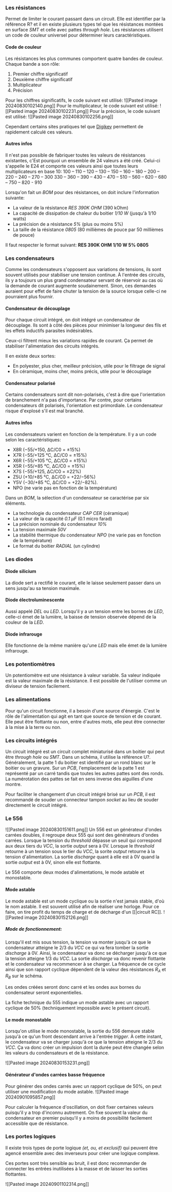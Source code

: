 ### Les résistances

Permet de limiter le courant passant dans un circuit. Elle est identifier par la référence R? et il en existe plusieurs types tel que les résistances montées en surface *SMT* et celle avec pattes *through hole*. Les résistances utilisent un code de couleur universel pour déterminer leurs caractéristiques. 

#### Code de couleur

Les résistances les plus communes comportent quatre bandes de couleur. Chaque bande a son rôle:
1. Premier chiffre significatif
2. Deuxième chiffre significatif
3. Multiplicateur
4. Précision

Pour les chiffres significatifs, le code suivant est utilisé:
![[Pasted image 20240830102140.png]]
Pour le multiplicateur, le code suivant est utilisé:
![[Pasted image 20240830102231.png]]
Pour la précision, le code suivant est utilisé:
![[Pasted image 20240830102256.png]]

Cependant certains sites pratiques tel que [Digikey](https://www.digikey.ca/en/resources/conversion-calculators/conversion-calculator-resistor-color-code) permettent de rapidement calculé ces valeurs.

#### Autres infos
Il n'est pas possible de fabriquer toutes les valeurs de résistances existantes, c'Est pourquoi un ensemble de 24 valeurs a été créé. Celui-ci s'appelle le E24 et comporte ces valeurs ainsi que toutes leurs multiplicateurs en base 10: 100 – 110 – 120 – 130 – 150 – 160 – 180 – 200 – 220 – 240 – 270 – 300 330 – 360 – 390 – 430 – 470 – 510 – 560 – 620 – 680 – 750 – 820 - 910

Lorsqu'on fait un *BOM* pour des résistances, on doit inclure l'information suivante:
- La valeur de la résistance *RES 390K OHM* (390 kOhm)
- La capacité de dissipation de chaleur du boitier *1/10 W* (jusqu'à 1/10 watts)
- La précision de a résistance *5%* (plus ou moins 5%)
- La taille de la résistance *0805* (80 millièmes de pouce par 50 millièmes de pouce)

Il faut respecter le format suivant:
**RES 390K OHM 1/10 W 5% 0805**

### Les condensateurs

Comme les condensateurs s'opposent aux variations de tensions, ils sont souvent utilisés pour stabiliser une tension continue. À l'entrée des circuits, ils y a toujours un plus grand condensateur servant de réservoir au cas où la demande de courant augmente soudainement. Sinon, ces demandes auraient pour effet de faire chuter la tension de la source lorsque celle-ci ne pourraient plus fournir. 

#### Condensateur de découplage
Pour chaque circuit intégré, on doit intégré un condensateur de découplage. Ils sont à côté des pièces pour minimiser la longueur des fils et les effets inductifs parasites indésirables. 

Ceux-ci filtrent mieux les variations rapides de courant. Ça permet de stabiliser l'alimentation des circuits intégrés.

Il en existe deux sortes:
- En polyester, plus cher, meilleur précision, utile pour le filtrage de signal
- En céramique, moins cher, moins précis, utile pour le découplage

#### Condensateur polarisé
Certains condensateurs sont dit non-polarisés, c'est à dire que l'orientation de branchement n'a pas d'importance. Par contre, pour certains condensateurs dit polarisés, l'orientation est primordiale. Le condensateur risque d'explosé s'il est mal branché. 

#### Autres infos

Les condensateurs varient en fonction de la température. Il y a un code selon les caractéristiques:
- X8R (−55/+150, ΔC/C0 = ±15%)
- X7R (−55/+125 °C, ΔC/C0 = ±15%)
- X6R (−55/+105 °C, ΔC/C0 = ±15%)
- X5R (−55/+85 °C, ΔC/C0 = ±15%)
- X7S (−55/+125, ΔC/C0 = ±22%)
- Z5U (+10/+85 °C, ΔC/C0 = +22/−56%)
- Y5V (−30/+85 °C, ΔC/C0 = +22/−82%).
- NPO (ne varie pas en fonction de la température)

Dans un *BOM*, la sélection d'un condensateur se caractérise par six éléments. 
- La technologie du condensateur *CAP CER* (céramique)
- La valeur de la capacité *0.1 µF* (0.1 micro farad)
- La précision nominale du condensateur *10%*
- La tension maximale *50V* 
- La stabilité thermique du condensateur *NPO* (ne varie pas en fonction de la température)
- Le format du boitier *RADIAL* (un cylindre)

### Les diodes
#### Diode silicium
La diode sert a rectifié le courant, elle le laisse seulement passer dans un sens jusqu'au sa tension maximale.

#### Diode électroluminescente
Aussi appelé *DEL* ou *LED*. Lorsqu'il y a un tension entre les bornes de *LED*, celle-ci émet de la lumière, la baisse de tension observée dépend de la couleur de la *LED*.

#### Diode infrarouge
Elle fonctionne de la même manière qu'une *LED* mais elle émet de la lumière infrarouge.
### Les potentiomètres

Un potentiomètre est une résistance à valeur variable. Sa valeur indiquée est la valeur maximale de la résistance. Il est possible de l'utiliser comme un diviseur de tension facilement.

### Les alimentations
Pour qu'un circuit fonctionne, il a besoin d'une source d'énergie. C'est le rôle de l'alimentation qui agit en tant que source de tension et de courant. Elle peut être flottante ou non, entre d'autres mots, elle peut être connecter à la mise à la terre ou non.

### Les circuits intégrés

Un circuit intégré est un circuit complet miniaturisé dans un boitier qui peut être *through hole* ou *SMT*. Dans un schéma, il utilise la référence U?. Généralement, la patte 1 du boitier est identifié par un rond blanc sur le boitier ou un gravure. Sur un *PCB*, l'emplacement de la patte 1 est représenté par un carré tandis que toutes les autres pattes sont des ronds. La numérotation des pattes se fait en sens inverse des aiguilles d'une montre. 

Pour faciliter le changement d'un circuit intégré brisé sur un *PCB*, il est recommandé de souder un connecteur tampon *socket* au lieu de souder directement le circuit intégré.

### Le 556

![[Pasted image 20240830151611.png]]
Un 556 est un générateur d'ondes carrées doubles, il regroupe deux 555 qui sont des générateurs d'ondes carrées. Lorsque la tension du *threshold* dépasse un seuil qui correspond aux deux tiers du *VCC*, la sortie *output* sera à 0V. Lorsque le *threshold* retourne à un tension sous le tier du *VCC*, la sorite *output* retourne à la tension d'alimentation. La sortie *discharge* quant à elle est à 0V quand la sortie *output* est à 0V, sinon elle est flottante.

Le 556 comporte deux modes d'alimentations, le mode astable et monostable.

#### Mode astable

Le mode astable est un mode cyclique ou la sortie n'est jamais stable, d'où le nom astable. Il est souvent utilisé afin de réaliser une horloge. Pour ce faire, on tire profit du temps de charge et de décharge d'un [[|circuit RC]]. 
![[Pasted image 20240830152126.png]]

##### Mode de fonctionnement:
Lorsqu'il est mis sous tension, la tension va monter jusqu'à ce que le condensateur atteigne le 2/3 du *VCC* ce qui va fera tomber la sortie *discharge* à 0V. Ainsi, le condensateur va donc se décharger jusqu'à ce que la tension atteigne 1/3 du *VCC*. La sortie *discharge* va donc revenir flottante et le condensateur va recommencer à se charger. La fréquence de ce cycle ainsi que son rapport cyclique dépendent de la valeur des résistances $R_A$ et $R_B$ sur le schéma.

Les ondes créées seront donc carré et les ondes aux bornes du condensateur seront exponentielles.

La fiche technique du 555 indique un mode astable avec un rapport cyclique de 50% (techniquement impossible avec le présent circuit).

#### Le mode monostable

Lorsqu'on utilise le mode monostable, la sortie du 556 demeure stable jusqu'à ce qu'un front descendant arrive à l'entrée *trigger*. À cette instant, le condensateur va se charger jusqu'à ce que la tension atteigne le 2/3 du *VCC*. Ça va donc créer un impulsion dont la durée peut être changée selon les valeurs du condensateurs et de la résistance.

![[Pasted image 20240830153231.png]]

#### Générateur d'ondes carrées basse fréquence

Pour générer des ondes carrés avec un rapport cyclique de 50%, on peut utiliser une modification du mode astable. 
![[Pasted image 20240901095857.png]]

Pour calculer la fréquence d'oscillation, on doit fixer certaines valeurs puisqu'il y a trop d'inconnu autrement. On fixe souvent la valeur du condensateur en premier puisqu'il y a moins de possibilité facilement accessible que de résistance.

### Les portes logiques

Il existe trois types de porte logique *(et, ou, et exclusif)* qui peuvent être agencé ensemble avec des inverseurs pour créer une logique complexe. 

Ces portes sont très sensible au bruit, il est donc recommander de connecter les entrées inutilisées à la masse et de laisser les sorties flottantes.

![[Pasted image 20240901102314.png]]